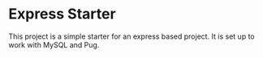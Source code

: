 # Express Starter

This project is a simple starter for an express based project. It is set up to work with MySQL and Pug.
